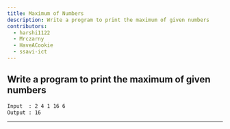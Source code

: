 ```yaml
---
title: Maximum of Numbers
description: Write a program to print the maximum of given numbers
contributors:
  - harshi1122
  - Mrczarny
  - HaveACookie
  - ssavi-ict
---
```


## Write a program to print the maximum of given numbers

```txt
Input  : 2 4 1 16 6
Output : 16
```

---

